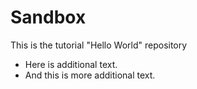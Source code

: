 # Sandbox
This is the tutorial "Hello World" repository

- Here is additional text. 
- And this is more additional text.
